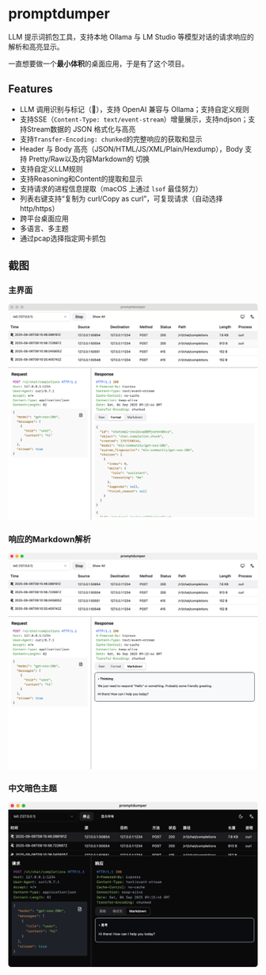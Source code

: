 # promptdumper

LLM 提示词抓包工具，支持本地 Ollama 与 LM Studio 等模型对话的请求响应的解析和高亮显示。

一直想要做一个**最小体积**的桌面应用，于是有了这个项目。

## Features

- LLM 调用识别与标记（🧠），支持 OpenAI 兼容与 Ollama；支持自定义规则
- 支持SSE（`Content-Type: text/event-stream`）增量展示，支持ndjson；支持Stream数据的 JSON 格式化与高亮
- 支持`Transfer-Encoding: chunked`的完整响应的获取和显示
- Header 与 Body 高亮（JSON/HTML/JS/XML/Plain/Hexdump），Body 支持 Pretty/Raw以及内容Markdown的 切换
- 支持自定义LLM规则
- 支持Reasoning和Content的提取和显示
- 支持请求的进程信息提取（macOS 上通过 `lsof` 最佳努力）
- 列表右键支持“复制为 curl/Copy as curl”，可复现请求（自动选择 http/https）
- 跨平台桌面应用
- 多语言、多主题
- 通过pcap选择指定网卡抓包

## 截图

### 主界面

![main](./docs/prompt_dumper_main.png)

### 响应的Markdown解析

![markdown](./docs/prompt_dumper_markdown.png)


### 中文暗色主题

![dark](./docs/dark_chinese.png)

